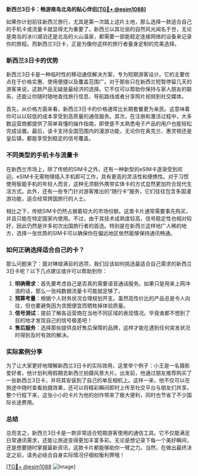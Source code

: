 **新西兰3日卡：畅游南岛北岛的贴心伴侣[[TG💪+ @esim1088](https://t.me/s/esim1088)]**

如果你计划前往新西兰旅行，尤其是第一次踏上这片土地，那么选择一款适合自己的手机卡或流量卡就显得尤为重要了。新西兰以其壮丽的自然风光闻名于世，无论是南岛的冰川湖泊还是北岛的火山温泉，都需要一部能稳定连接网络的设备来记录你的旅程。而新西兰3日卡，正是为像你这样的旅行者量身定制的完美选择。

### 新西兰3日卡的优势

新西兰3日卡是一种临时性的移动通信解决方案，专为短期游客设计。它的主要优点在于价格实惠、使用便捷以及覆盖范围广。对于那些只在新西兰短暂停留几天的游客来说，这款产品无疑是最经济的选择。它不仅可以帮助你保持与家人朋友的联系，还能让你随时随地查找旅行信息、导航路线或者分享照片视频到社交媒体。

首先，从价格方面来看，新西兰3日卡的价格通常比长期套餐更为亲民。这意味着你可以以较低的成本享受到高质量的通信服务。其次，在注册和激活过程中，大多数运营商都提供了简单易懂的操作指南，即使是不太熟悉电子产品的用户也能轻松完成设置。最后，该卡支持全国范围内的漫游功能，无论你在奥克兰、惠灵顿还是皇后镇，都能享受到稳定的信号覆盖。

### 不同类型的手机卡与流量卡

在新西兰市场上，除了传统的SIM卡之外，还有一种新型的eSIM卡逐渐受到欢迎。eSIM卡无需物理插入手机即可工作，具有更高的灵活性和便携性。对于习惯使用智能手机的年轻人而言，这种无须额外携带实体卡的方式显然更加符合现代生活方式。此外，还有一些专门针对游客推出的“随行卡”服务，它们往往包含多国漫游功能，适合经常跨国旅行的人士。

相比之下，传统SIM卡仍然占据着较大的市场份额。这类卡片通常需要事先购买，并且只能在特定国家内使用。不过，由于其技术成熟度较高，信号稳定性也相对较好，因此仍然是许多初次出国旅行者的首选。特别是在新西兰这样地广人稀的地方，选择一张优质的SIM卡可以确保你在偏远地区依然能够保持通讯畅通。

### 如何正确选择适合自己的卡？

那么问题来了：面对琳琅满目的选项，我们应该如何挑选最适合自己需求的新西兰3日卡呢？以下几点建议或许可以帮助到你：

1. **明确需求**：首先要考虑自己是否真的需要语音通话服务。如果只是用来上网冲浪的话，那么一张纯数据流量卡可能就足够了。
2. **预算考量**：根据个人财务状况合理规划开支。虽然高性价比的产品总是令人向往，但也要避免因为贪图便宜而牺牲掉体验质量。
3. **信号测试**：提前了解各运营商在当地不同区域的表现情况。毕竟谁都不想到了目的地才发现自己的信号极差吧！
4. **售后服务**：选择那些提供良好售后保障的品牌，这样才能在遇到任何突发状况时得到及时有效的解决。

### 实际案例分享

为了让大家更好地理解新西兰3日卡的实际效用，这里举个例子：小王是一名摄影爱好者，他计划利用假期去新西兰拍摄风景大片。出发前，他通过朋友推荐购买了一张新西兰3日卡，并将其安装到了自己的单反相机上。这样一来，他不仅可以在旅途中随时查看拍摄效果，还可以将精彩瞬间即时上传至社交平台与朋友们共享。整个行程下来，这张小小的卡片为他的创作带来了极大便利，同时也节省了不少国际长途费用。

### 总结

总而言之，新西兰3日卡是一款非常适合短期游客使用的通信工具。它不仅能满足日常通讯需求，还能让旅途变得更加丰富多彩。无论是想记录下每一个美好瞬间，还是想要随时掌握最新资讯，这款卡片都能够助你一臂之力。当然，在做出最终决定之前，请务必结合自身实际情况仔细权衡利弊哦！

[[TG💪+ @esim1088](https://t.me/s/esim1088) ![Image](https://i.postimg.cc/4NQfJmqS/Snipaste-2025-05-13-00-14-12.png)]